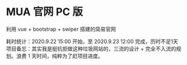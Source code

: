 # MUA 官网 PC 版
利用 vue + bootstrap + swiper 搭建的简易官网

耗时统计：2020.9.22 15:00 开始，至 2020.9.23 12:00 完成，历时不足1天  
项目备忘：其实我是挺抗拒做这种垃圾网站的，三流的设计 + 完全不入流的规划。浪费 1 天时间，纯粹为了赶项目进度。